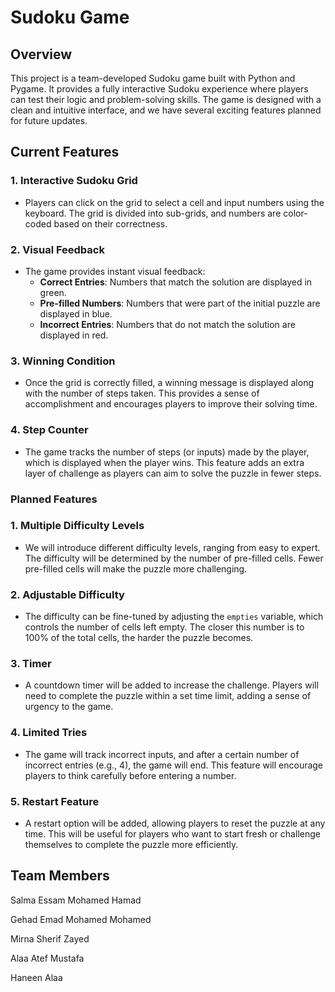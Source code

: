 # Sudoku Game

## Overview

This project is a team-developed Sudoku game built with Python and Pygame. It provides a fully interactive Sudoku experience where players can test their logic and problem-solving skills. The game is designed with a clean and intuitive interface, and we have several exciting features planned for future updates.

## Current Features

### 1. **Interactive Sudoku Grid**
   - Players can click on the grid to select a cell and input numbers using the keyboard. The grid is divided into sub-grids, and numbers are color-coded based on their correctness.
  
### 2. **Visual Feedback**
   - The game provides instant visual feedback:
     - **Correct Entries**: Numbers that match the solution are displayed in green.
     - **Pre-filled Numbers**: Numbers that were part of the initial puzzle are displayed in blue.
     - **Incorrect Entries**: Numbers that do not match the solution are displayed in red.

### 3. **Winning Condition**
   - Once the grid is correctly filled, a winning message is displayed along with the number of steps taken. This provides a sense of accomplishment and encourages players to improve their solving time.

### 4. **Step Counter**
   - The game tracks the number of steps (or inputs) made by the player, which is displayed when the player wins. This feature adds an extra layer of challenge as players can aim to solve the puzzle in fewer steps.

### Planned Features

### 1. **Multiple Difficulty Levels**
   - We will introduce different difficulty levels, ranging from easy to expert. The difficulty will be determined by the number of pre-filled cells. Fewer pre-filled cells will make the puzzle more challenging.

### 2. **Adjustable Difficulty**
   - The difficulty can be fine-tuned by adjusting the `empties` variable, which controls the number of cells left empty. The closer this number is to 100% of the total cells, the harder the puzzle becomes.

### 3. **Timer**
   - A countdown timer will be added to increase the challenge. Players will need to complete the puzzle within a set time limit, adding a sense of urgency to the game.

### 4. **Limited Tries**
   - The game will track incorrect inputs, and after a certain number of incorrect entries (e.g., 4), the game will end. This feature will encourage players to think carefully before entering a number.

### 5. **Restart Feature**
   - A restart option will be added, allowing players to reset the puzzle at any time. This will be useful for players who want to start fresh or challenge themselves to complete the puzzle more efficiently.

## Team Members
Salma Essam Mohamed Hamad

Gehad Emad Mohamed Mohamed

Mirna Sherif Zayed

Alaa Atef Mustafa

Haneen Alaa
